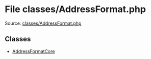 File classes/AddressFormat.php
=========

Source: [classes/AddressFormat.php](https://github.com/PrestaShop/PrestaShop/blob/1.6.1.0/classes/AddressFormat.php)


Classes
-------

* [AddressFormatCore](class.AddressFormatCore.md)

